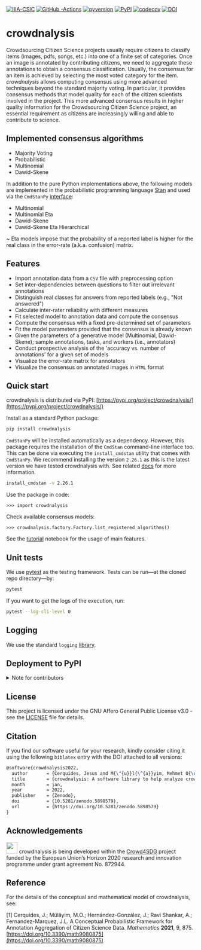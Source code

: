 [![IIIA-CSIC][iiia-image]][iiia-url]
[![GitHub -Actions][gha-image]][gha-url]
[![pyversion][pyversion-image]][pyversion-url]
[![PyPI][pypi-image]][pypi-url]
[![codecov][codecov-image]][codecov-url]
[![DOI][doi-image]][doi-url]

[iiia-image]: https://img.shields.io/badge/brewing%20at-IIIA--CSIC-blue
[iiia-url]: https://iiia.csic.es
[gha-image]: https://github.com/Crowd4SDG/crowdnalysis/actions/workflows/ci.yml/badge.svg
[gha-url]: https://github.com/Crowd4SDG/crowdnalysis/actions/workflows/ci.yml
[pypi-image]: https://img.shields.io/pypi/v/crowdnalysis
[pypi-url]: https://pypi.org/project/crowdnalysis
[pyversion-image]: https://img.shields.io/pypi/pyversions/crowdnalysis
[pyversion-url]: https://pypi.org/project/crowdnalysis/
[codecov-image]: https://codecov.io/gh/Crowd4SDG/crowdnalysis/branch/develop/graph/badge.svg?token=JZ8BD8MZ9D
[codecov-url]: https://codecov.io/gh/Crowd4SDG/crowdnalysis
[doi-image]: https://zenodo.org/badge/DOI/10.5281/zenodo.5898579.svg
[doi-url]: https://doi.org/10.5281/zenodo.5898579

# crowdnalysis
Crowdsourcing Citizen Science projects usually require citizens to classify items (images, pdfs, songs, etc.) into 
one of a finite set of categories. Once an image is annotated by contributing citizens, we need to aggregate these 
annotations to obtain a consensus classification. Usually, the consensus for an item is achieved by selecting the 
most voted category for the item. *crowdnalysis* allows computing consensus using more advanced techniques beyond the 
standard majority voting. In particular, it provides consensus methods that model quality for each of the citizen 
scientists involved in the project. This more advanced consensus results in higher quality information for the 
Crowdsourcing Citizen Science project, an essential requirement as citizens are increasingly willing and able to 
contribute to science.

## Implemented consensus algorithms

  - Majority Voting
  - Probabilistic
  - Multinomial
  - Dawid-Skene
  
In addition to the pure Python implementations above, the following models are implemented in the 
probabilistic programming language [Stan](https://mc-stan.org) and used via the 
`CmdStanPy` [interface](https://mc-stan.org/cmdstanpy):
  - Multinomial
  - Multinomial Eta
  - Dawid-Skene
  - Dawid-Skene Eta Hierarchical

~ Eta models impose that the probability of a reported label is higher for the real class in the error-rate 
(a.k.a. confusion) matrix.

## Features

  - Import annotation data from a `CSV` file with preprocessing option
  - Set inter-dependencies between questions to filter out irrelevant annotations
  - Distinguish real classes for answers from reported labels (e.g., "Not answered")    
  - Calculate inter-rater reliability with different measures
  - Fit selected model to annotation data and compute the consensus 
  - Compute the consensus with a fixed pre-determined set of parameters
  - Fit the model parameters provided that the consensus is already known
  - Given the parameters of a generative model (Multinomial, Dawid-Skene); sample annotations, tasks, 
  and workers (i.e., annotators)
  - Conduct prospective analysis of the 'accuracy vs. number of annotations' for a given set of models
  - Visualize the error-rate matrix for annotators
  - Visualize the consensus on annotated images in `HTML` format 
  

## Quick start

crowdnalysis is distributed via PyPI: [https://pypi.org/project/crowdnalysis/](https://pypi.org/project/crowdnalysis/)

Install as a standard Python package:

```bash
pip install crowdnalysis
```

`CmdStanPy` will be installed automatically as a dependency. However, this package requires the installation of the 
`CmdStan` command-line interface too. 
This can be done via executing the `install_cmdstan` utility that comes with `CmdStanPy`. 
We recommend installing the version `2.26.1` as this is the latest version we have tested crowdnalysis with.
See related [docs](https://mc-stan.org/cmdstanpy/installation.html) for  more information.

```bash
install_cmdstan -v 2.26.1
```

Use the package in code:

```ipython
>>> import crowdnalysis
```

Check available consensus models:

```ipython
>>> crowdnalysis.factory.Factory.list_registered_algorithms()
```

See the [tutorial](https://github.com/Crowd4SDG/crowdnalysis/blob/master/nb/tutorial.ipynb) notebook for the usage of 
main features. 

## Unit tests

We use [pytest](https://pytest.org) as the testing framework. Tests can be 
run&mdash;at the cloned repo directory&mdash;by:

```bash
pytest
```

If you want to get the logs of the execution, run: 

```bash
pytest --log-cli-level 0
```

## Logging 

We use the standard `logging` [library](https://docs.python.org/3/howto/logging.html).

## Deployment to PyPI

<details>
<summary>Note for contributors</summary>

Follow these simple steps to have a new release automatically deployed to [PyPI](https://pypi.org/project/crowdnalysis/)
by the [CD workflow](https://github.com/Crowd4SDG/crowdnalysis/blob/master/.github/workflows/cd.yml).
The example is given for the version `v1.0.2`:

1. Update the version in `src/crowdnalysis/_version.py`:
```python
__version__ = "1.0.2"  # Note no "v" prefix here.
```
2. `git push` the changes to `origin` and make sure the remote `master` branch is up-to-date;
3. Create a new `tag` preferably with annotation:
```bash
git tag -a v1.0.2 -m "Upgrade to CmdStanpy v1.0.2"
```
4. Push the tag to `origin`:
```bash
git push origin v1.0.2
```

And shortly, the new version will be available on PyPI.
</details>

## License

This project is licensed under the GNU Affero General Public License v3.0 - see the [LICENSE](LICENSE) file for details.

## Citation

If you find our software useful for your research, kindly consider citing it using the following `biblatex` entry with 
the DOI attached to all versions:

```tex
@software{crowdnalysis2022,
  author       = {Cerquides, Jesus and M{\"{u}}l{\^{a}}yim, Mehmet O{\u{g}}uz},
  title        = {crowdnalysis: A software library to help analyze crowdsourcing results},
  month        = jan,
  year         = 2022,
  publisher    = {Zenodo},
  doi          = {10.5281/zenodo.5898579},
  url          = {https://doi.org/10.5281/zenodo.5898579}
}
```

## Acknowledgements
<img src="https://publications.europa.eu/code/images/scan/5000200-flag-cl.jpg" alt="" width="30"/> 
crowdnalysis is being developed within the <a href="https://crowd4sdg.eu/">Crowd4SDG</a> project funded by the 
European Union’s Horizon 2020 research and innovation programme under grant agreement No. 872944. 

## Reference
For the details of the conceptual and mathematical model of crowdnalysis, see: 

[1<a name="ref1"></a>] 
Cerquides, J.; Mülâyim, M.O.; Hernández-González, J.; Ravi Shankar, A.; Fernandez-Marquez, J.L. 
A Conceptual Probabilistic Framework for Annotation Aggregation of Citizen Science Data. *Mathematics* **2021**, 9, 875.
[https://doi.org/10.3390/math9080875](https://doi.org/10.3390/math9080875)